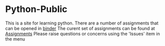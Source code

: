 # Python-Public
This is a site for learning python. There are a number of assignments that can be opened in <a href="https://mybinder.org">binder</a>
The curent set of assignments can be found at <a href="https://mybinder.org/v2/gh/curlTree/Python-Public.git/HEAD">Assignments</a>
Please raise questions or concerns using the 'Issues' item in the menu
